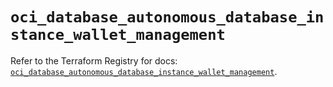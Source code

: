 # `oci_database_autonomous_database_instance_wallet_management`

Refer to the Terraform Registry for docs: [`oci_database_autonomous_database_instance_wallet_management`](https://registry.terraform.io/providers/oracle/oci/7.19.0/docs/resources/database_autonomous_database_instance_wallet_management).
